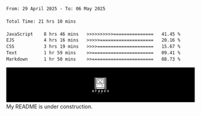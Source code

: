 <!--START_SECTION:waka-->

```txt
From: 29 April 2025 - To: 06 May 2025

Total Time: 21 hrs 10 mins

JavaScript    8 hrs 46 mins   >>>>>>>>>>===============   41.45 %
EJS           4 hrs 16 mins   >>>>>====================   20.16 %
CSS           3 hrs 19 mins   >>>>=====================   15.67 %
Text          1 hr 59 mins    >>=======================   09.41 %
Markdown      1 hr 50 mins    >>=======================   08.73 %
```

<!--END_SECTION:waka-->

<img src="https://raw.githubusercontent.com/n3xta/image-hosting/main/img/202411032331174.png"/>
My README is under construction. 
